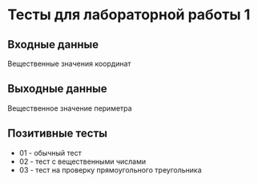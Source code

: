# Тесты для лабораторной работы 1

## Входные данные
Вещественные значения координат

## Выходные данные
Вещественное значение периметра

## Позитивные тесты
- 01 - обычный тест
- 02 - тест с вещественными числами
- 03 - тест на проверку прямоугольного треугольника
